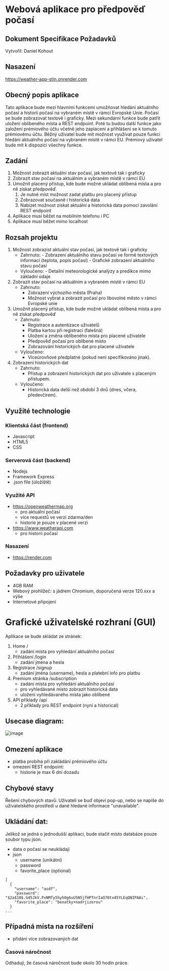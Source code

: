# Webová aplikace pro předpověď počasí
## Dokument Specifikace Požadavků
Vytvořil: Daniel Kohout

## Nasazení
https://weather-app-stin.onrender.com


## Obecný popis aplikace
Tato aplikace bude mezi hlavními funkcemi umožňovat hledání aktuálního počasí a historii počasí na vybraném místě v rámci Evropské Unie.
Počasí se bude zobrazovat textově i graficky. Mezi sekundární funkce bude patřit uložení oblíbeného místa a REST endpoint. Poté tu budou další funkce jako založení prémiového účtu včetně jeho zaplacení a přihlášení se k tomuto prémiovému účtu. 
Běžný uživatel bude mít možnost využívat pouze funkci hledání aktuálního počasí na vybraném místě v rámci EU.
Prémiový uživatel bude mít k dispozici všechny funkce.

## Zadání
1. Možnost zobrazit aktuální stav počasí, jak textově tak i graficky
2. Zobrazit stav počasí na aktuálním a vybraném místě v rámci EU
3. Umožnit placený přístup, kde bude možné ukládat oblíbená místa a pro ně získat předpověď.
    1. Je nutné míst možnost zadat platbu pro placený přístup
    2. Zobrazovat současně i historická data
    3. Nabízet možnost získat aktuální a historická data pomocí zavolání REST endpoint
4. Aplikace musí běžet na mobilním telefonu i PC
5. Aplikace musí běžet mimo localhost

## Rozsah projektu
1. Možnost zobrazist aktuální stav počasí, jak textově tak i graficky
   - Zahrnuto:
         - Zobrazení aktuálního stavu počasí ve formě textových informací (teplota, popis počasí)
         - Grafické zobrazení aktuálního stavu počasí
   - Vyloučeno:
         - Detailní meteorologické analýzy a predikce mimo základní údaje
2. Zobrazit stav počasí na aktuálním a vybraném místě v rámci EU
    - Zahrnuto:
       - Zobrazení výchozího města (Praha)
       - Možnost vybrat a zobrazit počasí pro libovolné město v rámci Evropské unie
3. Umožnit placený přístup, kde bude možné ukládat oblíbená místa a pro ně získat předpověď
    - Zahrnuto:
        - Registrace a autentizace uživatelů
        - Platba kartou při registraci (falešná)
        - Uložení a změna oblíbeného místa pro placené uživatele
        - Předpověď počasí pro oblíbené místo
        - Zobrazování historických dat pro placené uživatele
    - Vyloučeno:
        - Víceúrovňové předplatné (pokud není specifikováno jinak).
4. Zobrazení historických dat
    - Zahrnuto:
        - Přístup a zobrazení historických dat pro uživatele s placeným přístupem.
    - Vyloučeno:
        - Historická data delší než období 3 dnů (dnes, včera, předevčírem).

## Využité technologie
### Klientská část (frontend)
- Javascript
- HTML5
- CSS
### Serverová část (backend)
- Nodejs
- Framework Express
- .json file (úložiště)
### Využité API
- https://openweathermap.org
    - pro aktuální počasí
    - více requestů ve verzi zdarma/den
    - historie je pouze v placené verzi
- https://www.weatherapi.com
    - pro historii počasí
### Nasazení
- https://render.com

## Požadavky pro uživatele
- 4GB RAM
- Webový prohlížeč: s jádrem Chromium, doporučená verze 120.xxx a výše
- Internetové připojení

# Grafické uživatelské rozhraní (GUI)
Aplikace se bude skládat ze stránek:
 1. Home            /
    - zadání místa pro vyhledání aktuálního počasí
 2. Přihlášení      /login
    - zadání jména a hesla
 3. Registrace      /signup
    - zadání jména (username), hesla a platební info pro platbu
 4. Premium stránka /subscription
    - zadání místa pro vyhledání aktuálního počasí
    - pro vyhledávané místo zobrazit historická data
    - uložení vyhledávaného místa jako oblíbené
 5. API příklady    /api
    - 2 příklady pro REST endpoint (nyní a historical)

## Usecase diagram:
![image](https://github.com/DanKohout/Weather_app_stin/assets/100781092/aa9877d4-5af4-4536-8dc9-17cd3fd75f2e)

## Omezení aplikace
- platba probíhá při zakládání prémiového účtu
- omezení REST endpoint:
    - historie je max 6 dní dozadu

## Chybové stavy

Řešení chybových stavů:
Uživateli se buď objeví pop-up, nebo se napíše do uživatelského prostředí u dané hledané informace "unavailable".

## Ukládání dat:
Jelikož se jedná o jednodušší aplikaci, bude stačit místo databáze pouze soubor typu json.
- data o počasí se neukládají
- json
  - username (unikátní)
  - password
  - favorite_place (optional)
```
[
  {
    "username": "asdf",
    "password": "$2a$10$.G45JkV.PxNMfy5hyh0g6uU5N5jfHPTnrIaO70tx45YLEqQNIPAAi",
    "favorite_place": "benatky+nad+jizerou"
  }
...
```

## Případná místa na rozšíření
- přidání více zobrazovaných dat


### Časová náročnost
Odhaduji, že časová náročnost bude okolo 30 hodin práce.



